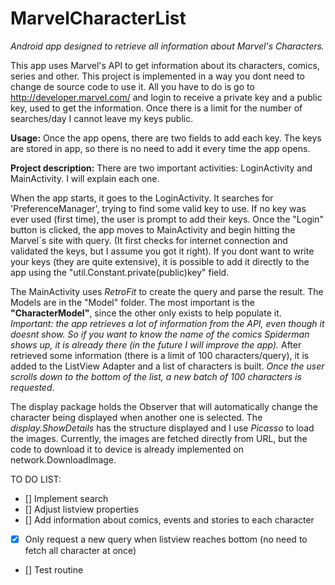# MarvelCharacterList
*Android app designed to retrieve all information about Marvel's Characters.*

This app uses Marvel's API to get information about its characters, comics, series and other. 
This project is implemented in a way you dont need to change de source code to use it. All you have to do is go to http://developer.marvel.com/ and login to receive a private key and a public key, used to get the information. Once there is a limit for the number of searches/day I cannot leave my keys public. 

**Usage:**
Once the app opens, there are two fields to add each key. The keys are stored in app, so there is no need to add it every time the app opens. 

**Project description:**
There are two important activities: LoginActivity and MainActivity. I will explain each one.

When the app starts, it goes to the LoginActivity. It searches for 'PreferenceManager', trying to find some valid key to use. If no key was ever used (first time), the user is prompt to add their keys. Once the "Login" button is clicked, the app moves to MainActivity and begin hitting the Marvel´s site with query. (It first checks for internet connection and validated the keys, but I assume you got it right). If you dont want to write your keys (they are quite extensive), it is possible to add it directly to the app using the "util.Constant.private(public)key" field. 

The MainActivity uses *RetroFit* to create the query and parse the result. The Models are in the "Model" folder. The most important is the **"CharacterModel"**, since the other only exists to help populate it. *Important: the app retrieves a lot of information from the API, even though it doesnt show. So if you want to know the name of the comics Spiderman shows up, it is already there (in the future I will improve the app).* After retrieved some information (there is a limit of 100 characters/query), it is added to the ListView Adapter and a list of characters is built. *Once the user scrolls down to the bottom of the list, a new batch of 100 characters is requested*.

The display package holds the Observer that will automatically change the character being displayed when another one is selected. The *display.ShowDetails* has the structure displayed and I use *Picasso* to load the images. Currently, the images are fetched directly from URL, but the code to download it to device is already implemented on network.DownloadImage. 

TO DO LIST:
- [] Implement search
- [] Adjust listview properties
- [] Add information about comics, events and stories to each character
- [x] Only request a new query when listview reaches bottom (no need to fetch all character at once)
- [] Test routine
